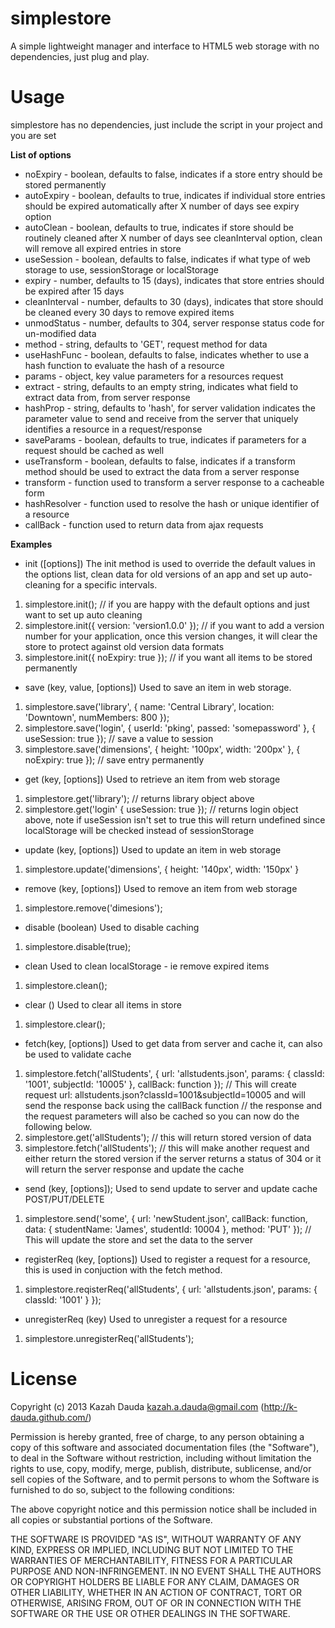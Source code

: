 simplestore
===========

A simple lightweight manager and interface to HTML5 web storage with no dependencies, just plug and play.

Usage
=====
simplestore has no dependencies, just include the script in your project and you are set

__List of options__
* noExpiry      - boolean, defaults to false, indicates if a store entry should be stored permanently
* autoExpiry    - boolean, defaults to true, indicates if individual store entries should be expired automatically after X number of days see expiry option
* autoClean     - boolean, defaults to true, indicates if store should be routinely cleaned after X number of days see cleanInterval option,  clean will remove all expired entries in store
* useSession    - boolean, defaults to false, indicates if what type of web storage to use, sessionStorage or localStorage
* expiry        - number, defaults to 15 (days), indicates that store entries should be expired after 15 days
* cleanInterval - number, defaults to 30 (days), indicates that store should be cleaned every 30 days to remove expired items
* unmodStatus   - number, defaults to 304, server response status code for un-modified data
* method        - string, defaults to 'GET', request method for data
* useHashFunc   - boolean, defaults to false, indicates whether to use a hash function to evaluate the hash of a resource
* params        - object, key value parameters for a resources request
* extract       - string, defaults to an empty string, indicates what field to extract data from, from server response
* hashProp      - string, defaults to 'hash', for server validation indicates the parameter value to send and receive from the server that uniquely identifies a resource in a request/response
* saveParams    - boolean, defaults to true, indicates if parameters for a request should be cached as well
* useTransform  - boolean, defaults to false, indicates if a transform method should be used to extract the data from a server response
* transform     - function used to transform a server response to a cacheable form
* hashResolver  - function used to resolve the hash or unique identifier of a resource
* callBack      - function used to return data from ajax requests

__Examples__
* init ([options])
The init method is used to override the default values in the options list, clean data for old versions of an app and set up auto-cleaning for a specific intervals. 
1. simplestore.init(); // if you are happy with the default options and just want to set up auto cleaning 
2. simplestore.init({ version: 'version1.0.0' }); // if you want to add a version number for your application, once this version changes, it will clear the store to protect against old version data formats
3. simplestore.init({ noExpiry: true }); // if you want all items to be stored permanently
* save (key, value, [options])
Used to save an item in web storage.
1. simplestore.save('library', { name: 'Central Library', location: 'Downtown', numMembers: 800 });
2. simplestore.save('login', { userId: 'pking', passed: 'somepassword' }, { useSession: true }); // save a value to session
3. simplestore.save('dimensions', { height: '100px', width: '200px' }, { noExpiry: true }); // save entry permanently
* get (key, [options])
Used to retrieve an item from web storage
1. simplestore.get('library'); // returns library object above
2. simplestore.get('login' { useSession: true }); // returns login object above, note if useSession isn't set to true this will return undefined since localStorage will be checked instead of sessionStorage
* update (key, [options])
Used to update an item in web storage
1. simplestore.update('dimensions', { height: '140px', width: '150px' }
* remove (key, [options])
Used to remove an item from web storage
1. simplestore.remove('dimesions');
* disable (boolean)
Used to disable caching 
1. simplestore.disable(true);
* clean
Used to clean localStorage - ie remove expired items
1. simplestore.clean();
* clear ()
Used to clear all items in store
1. simplestore.clear();
* fetch(key, [options])
Used to get data from server and cache it, can also be used to validate cache
1. simplestore.fetch('allStudents', { url: 'allstudents.json', params: { classId: '1001', subjectId: '10005' }, callBack: function }); 
// This will create request url: allstudents.json?classId=1001&subjectId=10005 and will send the response back using the callBack function
// the response and the request parameters will also be cached so you can now do the following below.
2. simplestore.get('allStudents'); // this will return stored version of data
3. simplestore.fetch('allStudents'); // this will make another request and either return the stored version if the server returns a status of 304 or it will return the server response and update the cache
* send (key, [options]);
Used to send update to server and update cache POST/PUT/DELETE
1. simplestore.send('some', { url: 'newStudent.json', callBack: function, data: { studentName: 'James', studentId: 10004 }, method: 'PUT' }); // This will update the store and set the data to the server
* registerReq (key, [options])
Used to register a request for a resource, this is used in conjuction with the fetch method.
1. simplestore.reqisterReq('allStudents', { url: 'allstudents.json', params: { classId: '1001' } });
* unregisterReq (key)
Used to unregister a request for a resource
1. simplestore.unregisterReq('allStudents');
   
License
========

Copyright (c) 2013 Kazah Dauda <kazah.a.dauda@gmail.com> (http://k-dauda.github.com/)

Permission is hereby granted, free of charge, to any person obtaining a copy of this software and associated documentation files (the "Software"), to deal in the Software without restriction, including without limitation the rights to use, copy, modify, merge, publish, distribute, sublicense, and/or sell copies of the Software, and to permit persons to whom the Software is furnished to do so, subject to the following conditions: 

The above copyright notice and this permission notice shall be included in all copies or substantial portions of the Software.

THE SOFTWARE IS PROVIDED "AS IS", WITHOUT WARRANTY OF ANY KIND, EXPRESS OR IMPLIED, INCLUDING BUT NOT LIMITED TO THE WARRANTIES OF MERCHANTABILITY, FITNESS FOR A PARTICULAR PURPOSE AND NON-INFRINGEMENT. IN NO EVENT SHALL THE AUTHORS OR COPYRIGHT HOLDERS BE LIABLE FOR ANY CLAIM, DAMAGES OR OTHER LIABILITY, WHETHER IN AN ACTION OF CONTRACT, TORT OR OTHERWISE, ARISING FROM, OUT OF OR IN CONNECTION WITH THE SOFTWARE OR THE USE OR OTHER DEALINGS IN THE SOFTWARE.